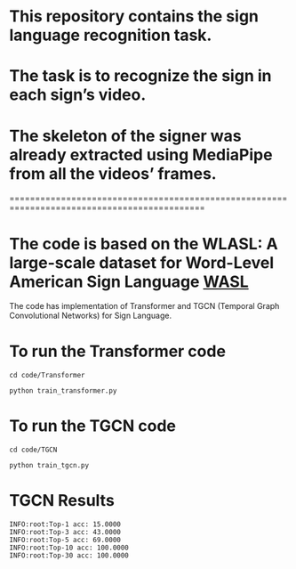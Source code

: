 # This repository contains the sign language recognition task. 
# The task is to recognize the sign in each sign’s video. 
# The skeleton of the signer was already extracted using MediaPipe from all the videos’ frames. 
============================================================================================

#  The code is based on the  WLASL: A large-scale dataset for Word-Level American Sign Language [WASL](https://dxli94.github.io/WLASL/)

The code has implementation of Transformer and TGCN (Temporal Graph Convolutional Networks) for Sign Language. 

# To run the Transformer code

```
cd code/Transformer
```
```
python train_transformer.py  
```

# To run the TGCN code

```
cd code/TGCN
```
```
python train_tgcn.py  
```

# TGCN Results

```
INFO:root:Top-1 acc: 15.0000
INFO:root:Top-3 acc: 43.0000
INFO:root:Top-5 acc: 69.0000
INFO:root:Top-10 acc: 100.0000
INFO:root:Top-30 acc: 100.0000

```
